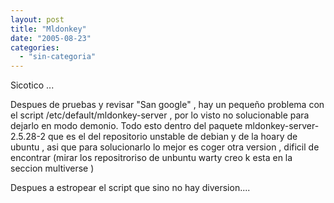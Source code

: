 ```yaml
---
layout: post
title: "Mldonkey"
date: "2005-08-23"
categories: 
  - "sin-categoria"
---
```


Sicotico ...

Despues de pruebas y revisar "San google" , hay un pequeño problema con el script /etc/default/mldonkey-server , por lo visto no solucionable para dejarlo en modo demonio. Todo esto dentro del paquete mldonkey-server-2.5.28-2 que es el del repositorio unstable de debian y de la hoary de ubuntu , asi que para solucionarlo lo mejor es coger otra version , dificil de encontrar (mirar los repositroriso de unbuntu warty creo k esta en la seccion multiverse )

Despues a estropear el script que sino no hay diversion....
